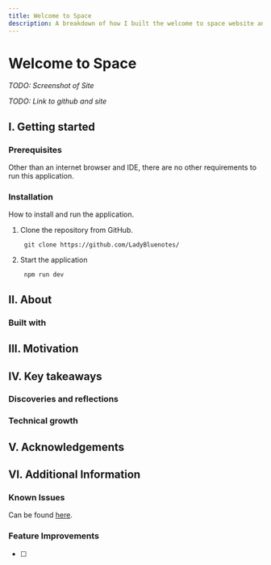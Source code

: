 ```yaml
---
title: Welcome to Space
description: A breakdown of how I built the welcome to space website and what I learned in the process.
---
```


# Welcome to Space

*TODO: Screenshot of Site*

*TODO: Link to github and site*

## I. Getting started

### Prerequisites

Other than an internet browser and IDE, there are no other requirements to run this application.

### Installation

How to install and run the application.

1. Clone the repository from GitHub.

        git clone https://github.com/LadyBluenotes/

2. Start the application

        npm run dev

## II. About

### Built with

## III. Motivation

## IV. Key takeaways

### Discoveries and reflections

### Technical growth


## V. Acknowledgements



## VI. Additional Information



### Known Issues

Can be found [here]().

### Feature Improvements

- [ ] 
